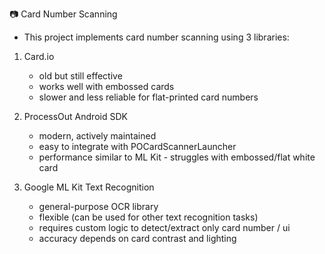 📷 Card Number Scanning
- This project implements card number scanning using 3 libraries:
1) Card.io
   - old but still effective
   - works well with embossed cards
   - slower and less reliable for flat-printed card numbers
  
2) ProcessOut Android SDK
   - modern, actively maintained
   - easy to integrate with POCardScannerLauncher
   - performance similar to ML Kit - struggles with embossed/flat white card
  
3) Google ML Kit Text Recognition
   - general-purpose OCR library
   - flexible (can be used for other text recognition tasks)
   - requires custom logic to detect/extract only card number / ui
   - accuracy depends on card contrast and lighting

